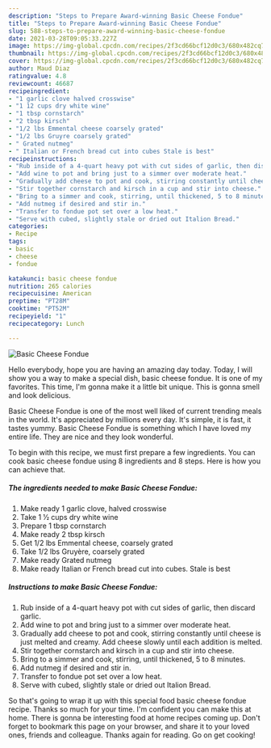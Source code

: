 ```yaml
---
description: "Steps to Prepare Award-winning Basic Cheese Fondue"
title: "Steps to Prepare Award-winning Basic Cheese Fondue"
slug: 588-steps-to-prepare-award-winning-basic-cheese-fondue
date: 2021-03-28T09:05:33.227Z
image: https://img-global.cpcdn.com/recipes/2f3cd66bcf12d0c3/680x482cq70/basic-cheese-fondue-recipe-main-photo.jpg
thumbnail: https://img-global.cpcdn.com/recipes/2f3cd66bcf12d0c3/680x482cq70/basic-cheese-fondue-recipe-main-photo.jpg
cover: https://img-global.cpcdn.com/recipes/2f3cd66bcf12d0c3/680x482cq70/basic-cheese-fondue-recipe-main-photo.jpg
author: Maud Diaz
ratingvalue: 4.8
reviewcount: 46687
recipeingredient:
- "1 garlic clove halved crosswise"
- "1 12 cups dry white wine"
- "1 tbsp cornstarch"
- "2 tbsp kirsch"
- "1/2 lbs Emmental cheese coarsely grated"
- "1/2 lbs Gruyre coarsely grated"
- " Grated nutmeg"
- " Italian or French bread cut into cubes Stale is best"
recipeinstructions:
- "Rub inside of a 4-quart heavy pot with cut sides of garlic, then discard garlic."
- "Add wine to pot and bring just to a simmer over moderate heat."
- "Gradually add cheese to pot and cook, stirring constantly until cheese is just melted and creamy. Add cheese slowly until each addition is melted."
- "Stir together cornstarch and kirsch in a cup and stir into cheese."
- "Bring to a simmer and cook, stirring, until thickened, 5 to 8 minutes."
- "Add nutmeg if desired and stir in."
- "Transfer to fondue pot set over a low heat."
- "Serve with cubed, slightly stale or dried out Italion Bread."
categories:
- Recipe
tags:
- basic
- cheese
- fondue

katakunci: basic cheese fondue 
nutrition: 265 calories
recipecuisine: American
preptime: "PT28M"
cooktime: "PT52M"
recipeyield: "1"
recipecategory: Lunch

---
```



![Basic Cheese Fondue](https://img-global.cpcdn.com/recipes/2f3cd66bcf12d0c3/680x482cq70/basic-cheese-fondue-recipe-main-photo.jpg)

Hello everybody, hope you are having an amazing day today. Today, I will show you a way to make a special dish, basic cheese fondue. It is one of my favorites. This time, I'm gonna make it a little bit unique. This is gonna smell and look delicious.

Basic Cheese Fondue is one of the most well liked of current trending meals in the world. It's appreciated by millions every day. It's simple, it is fast, it tastes yummy. Basic Cheese Fondue is something which I have loved my entire life. They are nice and they look wonderful.




To begin with this recipe, we must first prepare a few ingredients. You can cook basic cheese fondue using 8 ingredients and 8 steps. Here is how you can achieve that.

<!--inarticleads1-->

##### The ingredients needed to make Basic Cheese Fondue:

1. Make ready 1 garlic clove, halved crosswise
1. Take 1 1⁄2 cups dry white wine
1. Prepare 1 tbsp cornstarch
1. Make ready 2 tbsp kirsch
1. Get 1/2 lbs Emmental cheese, coarsely grated
1. Take 1/2 lbs Gruyère, coarsely grated
1. Make ready  Grated nutmeg
1. Make ready  Italian or French bread cut into cubes. Stale is best




<!--inarticleads2-->

##### Instructions to make Basic Cheese Fondue:

1. Rub inside of a 4-quart heavy pot with cut sides of garlic, then discard garlic.
1. Add wine to pot and bring just to a simmer over moderate heat.
1. Gradually add cheese to pot and cook, stirring constantly until cheese is just melted and creamy. Add cheese slowly until each addition is melted.
1. Stir together cornstarch and kirsch in a cup and stir into cheese.
1. Bring to a simmer and cook, stirring, until thickened, 5 to 8 minutes.
1. Add nutmeg if desired and stir in.
1. Transfer to fondue pot set over a low heat.
1. Serve with cubed, slightly stale or dried out Italion Bread.




So that's going to wrap it up with this special food basic cheese fondue recipe. Thanks so much for your time. I'm confident you can make this at home. There is gonna be interesting food at home recipes coming up. Don't forget to bookmark this page on your browser, and share it to your loved ones, friends and colleague. Thanks again for reading. Go on get cooking!

